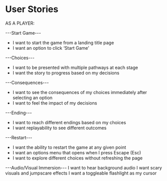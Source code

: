 # User Stories

AS A PLAYER:

---Start Game---
- I want to start the game from a landing title page
- I want an option to click ‘Start Game’

---Choices---
- I want to be presented with multiple pathways at each stage
- I want the story to progress based on my decisions

---Consequences---
- I want to see the consequences of my choices immediately after selecting an option
- I want to feel the impact of my decisions

---Ending---
- I want to reach different endings based on my choices
- I want replayability to see different outcomes

---Restart---
- I want the ability to restart the game at any given point
- I want an options menu that opens when I press Escape (Esc)
- I want to explore different choices without refreshing the page

---Audio/Visual Immersion---
I want to hear background audio
I want scary visuals and jumpscare effects
I want a toggleable flashlight as my cursor


